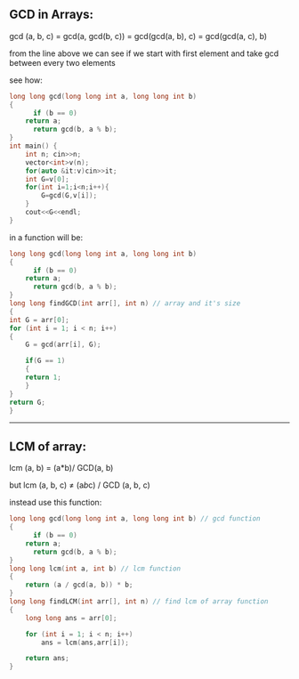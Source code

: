 ## GCD in Arrays:

gcd (a, b, c) =  gcd(a, gcd(b, c)) = gcd(gcd(a, b), c) = gcd(gcd(a, c), b) 

from the line above we can see if we start with first element and take gcd between every two elements

see how: 

```cpp
long long gcd(long long int a, long long int b)
{
	  if (b == 0)
    return a;
	  return gcd(b, a % b);
}
int main() {
	int n; cin>>n;
	vector<int>v(n);
	for(auto &it:v)cin>>it;
	int G=v[0];
	for(int i=1;i<n;i++){
		G=gcd(G,v[i]);
	}
	cout<<G<<endl;
}
```

in a function will be: 

```cpp
long long gcd(long long int a, long long int b)
{
	  if (b == 0)
    return a;
	  return gcd(b, a % b);
}
long long findGCD(int arr[], int n) // array and it's size
{
int G = arr[0];
for (int i = 1; i < n; i++)
{
	G = gcd(arr[i], G);

	if(G == 1)
	{
	return 1;
	}
}
return G;
}
```

---

## LCM of array:

lcm (a, b) = (a*b)/ GCD(a, b) 

but lcm (a, b, c) ≠ (a*b*c) / GCD (a, b, c) 

instead use this function: 

```cpp
long long gcd(long long int a, long long int b) // gcd function 
{ 
	  if (b == 0)
    return a;
	  return gcd(b, a % b);
}
long long lcm(int a, int b) // lcm function 
{
    return (a / gcd(a, b)) * b;
}
long long findLCM(int arr[], int n) // find lcm of array function
{
    long long ans = arr[0];

    for (int i = 1; i < n; i++)
        ans = lcm(ans,arr[i]);

    return ans;
}
```